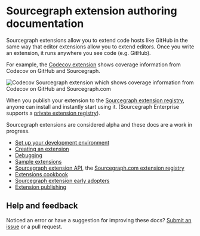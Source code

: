 # Sourcegraph extension authoring documentation

Sourcegraph extensions allow you to extend code hosts like GitHub in the same way that editor extensions allow you to extend editors. Once you write an extension, it runs anywhere you see code (e.g. GitHub).

For example, the [Codecov extension](https://github.com/sourcegraph/sourcegraph-codecov) shows coverage information from Codecov on GitHub and Sourcegraph.

![Codecov Sourcegraph extension which shows coverage information from Codecov on GitHub and Sourcegraph.com](https://images.ctfassets.net/le3mxztn6yoo/3WZ3oy1haU4YeYWywuS0Qe/a25491260dd59fb4028e6bcea6c4c88a/CodeCovExtension.gif)

When you publish your extension to the [Sourcegraph extension registry](https://sourcegraph.com/extensions), anyone can install and instantly start using it. (Sourcegraph Enterprise supports a [private extension registry](https://docs.sourcegraph.com/extensions)).

Sourcegraph extensions are considered alpha and these docs are a work in progress.

 - [Set up your development environment](docs/development_environment.md)
 - [Creating an extension](docs/creating_an_extension.md)
 - [Debugging](docs/debugging.md)
 - [Sample extensions](https://github.com/sourcegraph/sourcegraph-extension-samples)
 - [Sourcegraph extension API](https://docs.sourcegraph.com/extensions), the [Sourcegraph.com extension registry](https://sourcegraph.com/extensions)
 - [Extensions cookbook](docs/cookbook.md)
 - [Sourcegraph extension early adopters](docs/early_adopters.md)
 - [Extension publishing](docs/extension_publishing.md)

## Help and feedback

Noticed an error or have a suggestion for improving these docs? [Submit an issue](https://github.com/sourcegraph/sourcegraph-extension-docs/issues) or a pull request.
